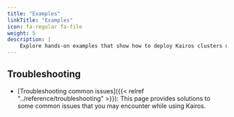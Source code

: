 ```yaml
---
title: "Examples"
linkTitle: "Examples"
icon: fa-regular fa-file
weight: 5
description: |
    Explore hands-on examples that show how to deploy Kairos clusters using K3s, bundles, VPNs, airgapped environments, and more.
---
```


## Troubleshooting

- [Troubleshooting common issues]({{< relref "../reference/troubleshooting" >}}): This page provides solutions to some common issues that you may encounter while using Kairos.